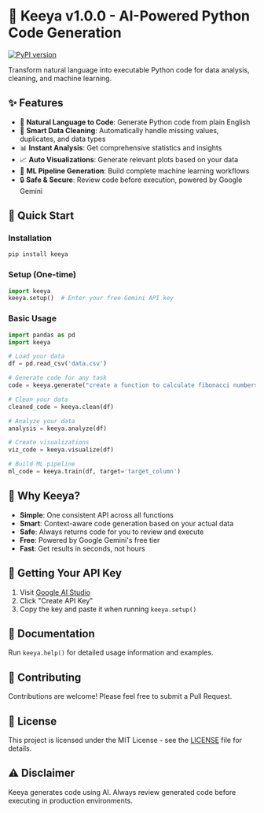 # 🚀 Keeya v1.0.0 - AI-Powered Python Code Generation

[![PyPI version](https://badge.fury.io/py/keeya.svg)](https://badge.fury.io/py/keeya)

Transform natural language into executable Python code for data analysis, cleaning, and machine learning.

## ✨ Features

- 🤖 **Natural Language to Code**: Generate Python code from plain English
- 🧹 **Smart Data Cleaning**: Automatically handle missing values, duplicates, and data types
- 📊 **Instant Analysis**: Get comprehensive statistics and insights
- 📈 **Auto Visualizations**: Generate relevant plots based on your data
- 🎯 **ML Pipeline Generation**: Build complete machine learning workflows
- 🔒 **Safe & Secure**: Review code before execution, powered by Google Gemini

## 🚀 Quick Start

### Installation
```bash
pip install keeya
```

### Setup (One-time)
```python
import keeya
keeya.setup()  # Enter your free Gemini API key
```

### Basic Usage
```python
import pandas as pd
import keeya

# Load your data
df = pd.read_csv('data.csv')

# Generate code for any task
code = keeya.generate("create a function to calculate fibonacci numbers")

# Clean your data
cleaned_code = keeya.clean(df)

# Analyze your data  
analysis = keeya.analyze(df)

# Create visualizations
viz_code = keeya.visualize(df)

# Build ML pipeline
ml_code = keeya.train(df, target='target_column')
```

## 🎯 Why Keeya?

- **Simple**: One consistent API across all functions
- **Smart**: Context-aware code generation based on your actual data
- **Safe**: Always returns code for you to review and execute
- **Free**: Powered by Google Gemini's free tier
- **Fast**: Get results in seconds, not hours

## 🔑 Getting Your API Key

1. Visit [Google AI Studio](https://aistudio.google.com/app/apikey)
2. Click "Create API Key"
3. Copy the key and paste it when running `keeya.setup()`

## 📖 Documentation

Run `keeya.help()` for detailed usage information and examples.

## 🤝 Contributing

Contributions are welcome! Please feel free to submit a Pull Request.

## 📄 License

This project is licensed under the MIT License - see the [LICENSE](LICENSE) file for details.

## ⚠️ Disclaimer

Keeya generates code using AI. Always review generated code before executing in production environments.
